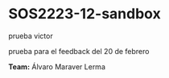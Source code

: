 # SOS2223-12-sandbox

prueba victor


prueba para el feedback del 20 de febrero
<p><lo><strong>Team:</strong>
    <lo href="https://github.com/AlvaroMaraverLerma">Álvaro Maraver Lerma</lo></lo></p>
